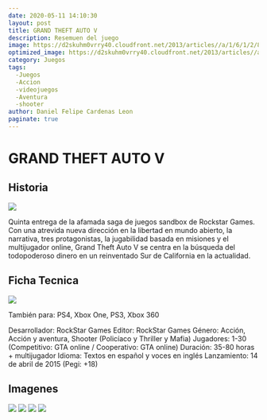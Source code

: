 ```yaml
---
date: 2020-05-11 14:10:30
layout: post
title: GRAND THEFT AUTO V
description: Resemuen del juego
image: https://d2skuhm0vrry40.cloudfront.net/2013/articles//a/1/6/1/2/8/6/2/eurogamer-w8khik.jpg
optimized_image: https://d2skuhm0vrry40.cloudfront.net/2013/articles//a/1/6/1/2/8/6/2/eurogamer-w8khik.jpg
category: Juegos
tags:
  -Juegos
  -Accion
  -videojuegos
  -Aventura
  -shooter
author: Daniel Felipe Cardenas Leon
paginate: true
---
```

# GRAND THEFT AUTO V
## Historia
![]( http://k37.kn3.net/0/5/9/A/7/2/FE9.jpg)

Quinta entrega de la afamada saga de juegos sandbox de Rockstar Games. Con una atrevida nueva dirección en la libertad en mundo abierto, la narrativa, tres protagonistas, la jugabilidad basada en misiones y el multijugador online, Grand Theft Auto V se centra en la búsqueda del todopoderoso dinero en un reinventado Sur de California en la actualidad.


## Ficha Tecnica
![]( http://k37.kn3.net/0/5/9/A/7/2/FE9.jpg)

También para: PS4, Xbox One, PS3, Xbox 360

Desarrollador: RockStar Games
Editor: RockStar Games
Género: Acción, Acción y aventura, Shooter (Policíaco y Thriller y Mafia)
Jugadores: 1-30 (Competitivo: GTA online / Cooperativo: GTA online)
Duración: 35-80 horas + multijugador
Idioma: Textos en español y voces en inglés
Lanzamiento: 14 de abril de 2015 (Pegi: +18)

## Imagenes

![]( http://k37.kn3.net/F/5/5/3/2/5/66B.jpg)
![]( http://k42.kn3.net/2/7/2/2/0/2/0D3.jpg)
![]( http://k34.kn3.net/A/6/8/6/4/3/D03.jpg)
![]( http://k40.kn3.net/2/0/0/1/A/8/14F.jpg)
